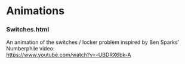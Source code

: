 # Animations
### Switches.html
An animation of the switches / locker problem inspired by Ben Sparks' Numberphile video:\
https://www.youtube.com/watch?v=-UBDRX6bk-A
